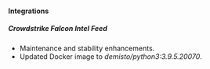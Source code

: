 #### Integrations
##### Crowdstrike Falcon Intel Feed
- Maintenance and stability enhancements.
- Updated Docker image to *demisto/python3:3.9.5.20070*.